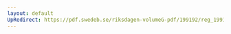 ```yaml
---
layout: default
UpRedirect: https://pdf.swedeb.se/riksdagen-volumeG-pdf/199192/reg_199192/reg_199192_0450.pdf
---
```

